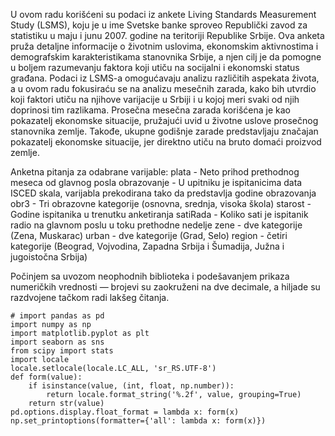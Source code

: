 U ovom radu korišćeni su podaci iz ankete Living Standards Measurement Study (LSMS), koju je u ime Svetske banke sproveo Republički zavod za statistiku u maju i junu 2007. godine na teritoriji Republike Srbije.
Ova anketa pruža detaljne informacije o životnim uslovima, ekonomskim aktivnostima i demografskim karakteristikama stanovnika Srbije, a njen cilj je da pomogne u boljem razumevanju faktora koji utiču na socijalni i ekonomski status građana.
Podaci iz LSMS-a omogućavaju analizu različitih aspekata života, a u ovom radu fokusiraću se na analizu mesečnih zarada, kako bih utvrdio koji faktori utiču na njihove varijacije u Srbiji i u kojoj meri svaki od njih doprinosi tim razlikama.
Prosečna mesečna zarada korišćena je kao pokazatelj ekonomske situacije, pružajući uvid u životne uslove prosečnog stanovnika zemlje. Takođe, ukupne godišnje zarade predstavljaju značajan pokazatelj ekonomske situacije, jer direktno utiču na bruto domaći proizvod zemlje.

Anketna pitanja za odabrane varijable:
plata - Neto prihod prethodnog meseca od glavnog posla
obrazovanje - U upitniku je ispitanicima data ISCED skala, varijabla prekodirana tako da predstavlja godine obrazovanja
obr3 - Tri obrazovne kategorije (osnovna, srednja, visoka škola)
starost - Godine ispitanika u trenutku anketiranja
satiRada - Koliko sati je ispitanik radio na glavnom poslu u toku prethodne nedelje
zene - dve kategorije (Zena, Muskarac)
urban - dve kategorije (Grad, Selo)
region - četiri kategorije (Beograd, Vojvodina, Zapadna Srbija i Šumadija, Južna i jugoistočna Srbija)

Počinjem sa uvozom neophodnih biblioteka i podešavanjem prikaza numeričkih vrednosti — brojevi su zaokruženi na dve decimale, a hiljade su razdvojene tačkom radi lakšeg čitanja.
```
# import pandas as pd
import numpy as np
import matplotlib.pyplot as plt
import seaborn as sns
from scipy import stats
import locale
locale.setlocale(locale.LC_ALL, 'sr_RS.UTF-8')
def form(value):
    if isinstance(value, (int, float, np.number)):
        return locale.format_string('%.2f', value, grouping=True)
    return str(value)
pd.options.display.float_format = lambda x: form(x)
np.set_printoptions(formatter={'all': lambda x: form(x)})
```
